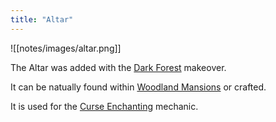 ```yaml
---
title: "Altar"
---
```


![[notes/images/altar.png]]

The Altar was added with the [Dark Forest](notes/makeover/dark_forest) makeover.

It can be natually found within [Woodland Mansions](notes/structure/mansion) or crafted.

It is used for the [Curse Enchanting](notes/mechanic/curse_enchanting) mechanic.

